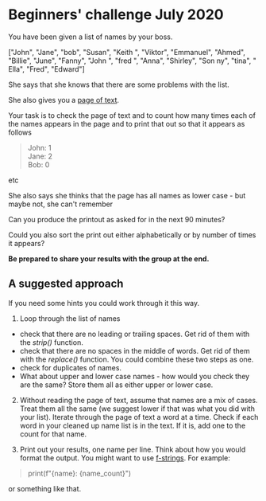 # Beginners' challenge July 2020

You have been given a list of names by your boss. 

["John", "Jane", "bob", "Susan", "Keith ", "Viktor", "Emmanuel", "Ahmed", "Billie", "June", "Fanny", "John ", "fred ", "Anna", "Shirley", "Son ny", "tina", " Ella", "Fred", "Edward"]

She says that she knows that there are some problems with the list.

She also gives you a [page of text](page.txt).

Your task is to check the page of text and to count how many times each of the names appears in the page and to print that out so that it appears as follows

> John: 1  
> Jane: 2  
> Bob: 0  

etc

She also says she thinks that the page has all names as lower case - but maybe not, she can't remember

Can you produce the printout as asked for in the next 90 minutes? 

Could you also sort the print out either alphabetically or by number of times it appears? 

__Be prepared to share your results with the group at the end.__

## A suggested approach

If you need some hints you could work through it this way. 

1. Loop through the list of names 
 - check that there are no leading or trailing spaces. Get rid of them with the _strip()_ function. 
 - check that there are no spaces in the middle of words. Get rid of them with the _replace()_ function. You could combine these two steps as one.
 - check for duplicates of names. 
 - What about upper and lower case names - how would you check they are the same? Store them all as either upper or lower case. 

 2. Without reading the page of text, assume that names are a mix of cases. Treat them all the same (we suggest lower if that was what you did with your list). Iterate through the page of text a word at a time. Check if each word in your cleaned up name list is in the text. If it is, add one to the count for that name. 

 3. Print out your results, one name per line. Think about how you would format the output. You might want to use [f-strings](https://realpython.com/python-f-strings/). For example:
 > print(f"{name}: {name_count}")  
 
 or something like that. 



